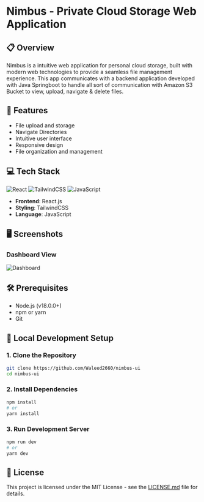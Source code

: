 # Nimbus - Private Cloud Storage Web Application

## 📋 Overview
Nimbus is a intuitive web application for personal cloud storage, built with modern web technologies to provide a seamless file management experience. This app communicates with a backend application developed with Java Springboot to handle all sort of communication with Amazon S3 Bucket to view, upload, navigate & delete files.

## 🚀 Features
- File upload and storage
- Navigate Directories
- Intuitive user interface
- Responsive design
- File organization and management

## 💻 Tech Stack
![React](https://img.shields.io/badge/React-61DAFB?style=for-the-badge&logo=react&logoColor=black)
![TailwindCSS](https://img.shields.io/badge/Tailwind_CSS-38B2AC?style=for-the-badge&logo=tailwind-css&logoColor=white)
![JavaScript](https://img.shields.io/badge/JavaScript-F7DF1E?style=for-the-badge&logo=javascript&logoColor=black)

- **Frontend**: React.js
- **Styling**: TailwindCSS
- **Language**: JavaScript

## 🖥️ Screenshots

### Dashboard View
![Dashboard](/screenshots/dashboard.png)

## 🛠️ Prerequisites
- Node.js (v18.0.0+)
- npm or yarn
- Git

## 🚀 Local Development Setup

### 1. Clone the Repository
```bash
git clone https://github.com/Waleed2660/nimbus-ui
cd nimbus-ui
```

### 2. Install Dependencies
```bash
npm install
# or
yarn install
```

### 3. Run Development Server
```bash
npm run dev
# or
yarn dev
```

## 📜 License
This project is licensed under the MIT License - see the [LICENSE.md](LICENSE) file for details.